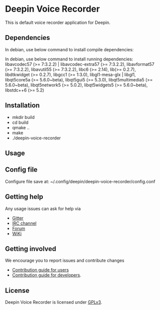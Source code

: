 # Deepin Voice Recorder

This is default voice recorder application for Deepin.

## Dependencies

In debian, use below command to install compile dependencies:


In debian, use below command to install running dependencies:
libavcodec57 (>= 7:3.2.2) | libavcodec-extra57 (>= 7:3.2.2), libavformat57 (>= 7:3.2.2), libavutil55 (>= 7:3.2.2), libc6 (>= 2.14), lib(>= 0.2.7), libdtkwidget (>= 0.2.7), libgcc1 (>= 1:3.0), libgl1-mesa-glx | libgl1, libqt5core5a (>= 5.6.0~beta), libqt5gui5 (>= 5.3.0), libqt5multimedia5 (>= 5.6.0~beta), libqt5network5 (>= 5.0.2), libqt5widgets5 (>= 5.6.0~beta), libstdc++6 (>= 5.2)

## Installation

* mkdir build
* cd build
* qmake ..
* make
* ./deepin-voice-recorder

## Usage

## Config file
Configure file save at:
~/.config/deepin/deepin-voice-recorder/config.conf

## Getting help

Any usage issues can ask for help via

* [Gitter](https://gitter.im/orgs/linuxdeepin/rooms)
* [IRC channel](https://webchat.freenode.net/?channels=deepin)
* [Forum](https://bbs.deepin.org)
* [WiKi](http://wiki.deepin.org/)

## Getting involved

We encourage you to report issues and contribute changes

* [Contribution guide for users](http://wiki.deepin.org/index.php?title=Contribution_Guidelines_for_Users)
* [Contribution guide for developers](http://wiki.deepin.org/index.php?title=Contribution_Guidelines_for_Developers).

## License

Deepin Voice Recorder is licensed under [GPLv3](LICENSE).

